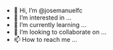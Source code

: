 - 👋 Hi, I’m @josemanuelfc
- 👀 I’m interested in ...
- 🌱 I’m currently learning ...
- 💞️ I’m looking to collaborate on ...
- 📫 How to reach me ...

<!---
josemanuelfc/josemanuelfc is a ✨ special ✨ repository because its `README.md` (this file) appears on your GitHub profile.
You can click the Preview link to take a look at your changes.
--->
